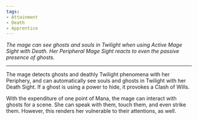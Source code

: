 ```yaml
---
tags:
- Attainment
- Death
- Apprentice
---
```


_The mage can see ghosts and souls in Twilight when using Active Mage Sight with Death. Her Peripheral Mage Sight reacts to even the passive presence of ghosts._

---

The mage detects ghosts and deathly Twilight phenomena with her Periphery, and can automatically see souls and ghosts in Twilight with her Death Sight. If a ghost is using a power to hide, it provokes a Clash of Wills.

With the expenditure of one point of Mana, the mage can interact with ghosts for a scene. She can speak with them, touch them, and even strike them. However, this renders her vulnerable to their attentions, as well.